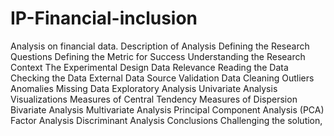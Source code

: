 # IP-Financial-inclusion
Analysis on financial data.
Description of Analysis
Defining the Research Questions
Defining the Metric for Success
Understanding the Research Context
The Experimental Design
Data Relevance
Reading the Data
Checking the Data
External Data Source Validation
Data Cleaning
Outliers
Anomalies
Missing Data
Exploratory Analysis
Univariate Analysis
Visualizations
Measures of Central Tendency
Measures of Dispersion
Bivariate Analysis
Multivariate Analysis
Principal Component Analysis (PCA)
Factor Analysis
Discriminant Analysis
Conclusions
Challenging the solution,

